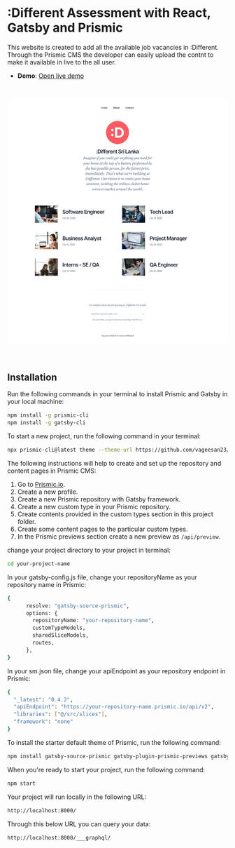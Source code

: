 # :Different Assessment with React, Gatsby and Prismic

This website is created to add all the available job vacancies in :Different. Through the Prismic CMS the developer can easily upload the contnt to make it available in live to the all user. 

- **Demo**: [Open live demo][live-demo]

&nbsp;

<img src="https://github.com/vageesan23/different-assessment/blob/main/images/main.png?raw=true" alt="Screenshots of the site seen on deskop and mobile browsers" />

&nbsp;

## Installation

Run the following commands in your terminal to install Prismic and Gatsby in your local machine:

```sh
npm install -g prismic-cli
npm install -g gatsby-cli
```

To start a new project, run the following command in your terminal:

```sh
npx prismic-cli@latest theme --theme-url https://github.com/vageesan23/different-assessment --conf sm.json
```

The following instructions will help to create and set up the repository and content pages in Prismic CMS:

1. Go to [Prismic.io][prismic-io].
2. Create a new profile.
3. Create a new Prismic repository with Gatsby framework. 
4. Create a new custom type in your Prismic repository.
5. Create contents provided in the custom types section in this project folder.
6. Create some content pages to the particular custom types.
7. In the Prismic previews section create a new preview as `/api/preview`.

change your project directory to your project in terminal:

```sh
cd your-project-name
```

In your gatsby-config.js file, change your repositoryName as your repository name in Prismic:

```sh
{
      resolve: "gatsby-source-prismic",
      options: {
        repositoryName: "your-repository-name",
        customTypeModels,
        sharedSliceModels,
        routes,
      },
}
```

In your sm.json file, change your apiEndpoint as your repository endpoint in Prismic:

```sh
{
  "_latest": "0.4.2",
  "apiEndpoint": "https://your-repository-name.prismic.io/api/v2",
  "libraries": ["@/src/slices"],
  "framework": "none"
}
```

To install the starter default theme of Prismic, run the following command:

```sh
npm install gatsby-source-prismic gatsby-plugin-prismic-previews gatsby-plugin-image gatsby-plugin-postcss
``` 

When you're ready to start your project, run the following command:

```sh
npm start
``` 

Your project will run locally in the following URL:

```sh
http://localhost:8000/
``` 

Through this below URL you can query your data:

```sh
http://localhost:8000/___graphql/
``` 

[prismic-io]: https://prismic.io/
[live-demo]: https://diff-vacancy-blog-oqta370jn-vageesan23.vercel.app
